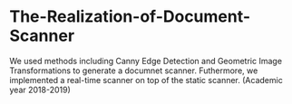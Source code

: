 # The-Realization-of-Document-Scanner
We used methods including Canny Edge Detection and Geometric Image Transformations to generate a documnet scanner. 
Futhermore, we implemented a real-time scanner on top of the static scanner.
(Academic year 2018-2019)
